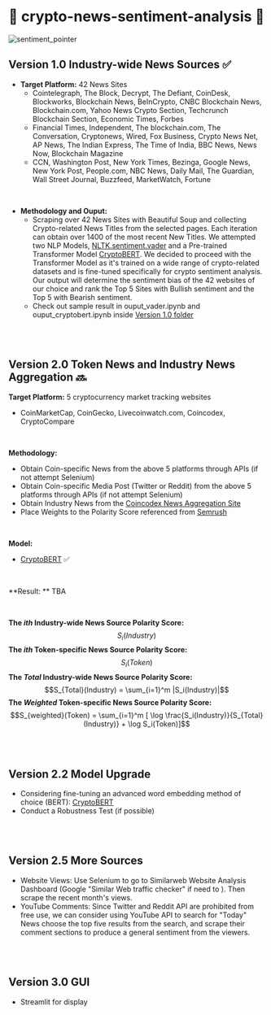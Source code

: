 # 🐂 crypto-news-sentiment-analysis 🧸

![sentiment_pointer](https://camo.githubusercontent.com/fd0f81957c4db8f54e6b0069be9ce68ab497c795813e1c14bc2c62d79df6469e/68747470733a2f2f7777772e6d61726b65746d6f746976652e636f6d2f6d61726b65745f6d6f746976652f73656e74696d656e742d616e616c797369732e6a7067)

## Version 1.0 Industry-wide News Sources  ✅
- **Target Platform:** 42 News Sites 
  - Cointelegraph, The Block, Decrypt, The Defiant, CoinDesk, Blockworks, Blockchain News, BeInCrypto, CNBC Blockchain News, Blockchain.com, Yahoo News Crypto Section, Techcrunch Blockchain Section, Economic Times, Forbes
  - Financial Times, Independent, The blockchain.com, The Conversation, Cryptonews, Wired, Fox Business, Crypto News Net, AP News, The Indian Express, The Time of India, BBC News, News Now, Blockchain Magazine
  - CCN, Washington Post, New York Times, Bezinga, Google News, New York Post, People.com, NBC News, Daily Mail, The Guardian, Wall Street Journal, Buzzfeed, MarketWatch, Fortune 

<br />

- **Methodology and Ouput:**
    - Scraping over 42 News Sites with Beautiful Soup and collecting Crypto-related News Titles from the selected pages. Each iteration can obtain over 1400 of the most recent New Titles. We attempted two NLP Models, [NLTK.sentiment.vader](https://www.nltk.org/_modules/nltk/sentiment/vader.html) and a Pre-trained Transformer Model [CryptoBERT](https://huggingface.co/ElKulako/cryptobert). We decided to proceed with the Transformer Model as it's trained on a wide range of crypto-related datasets and is fine-tuned specifically for crypto sentiment analysis. Our output will determine the sentiment bias of the 42 websites of our choice and rank the Top 5 Sites with Bullish sentiment and the Top 5 with Bearish sentiment.
    - Check out sample result in ouput_vader.ipynb and ouput_cryptobert.ipynb inside [Version 1.0 folder](https://github.com/HowardLiYH/crypto-news-sentiment-analysis/tree/main/version_1.0_Industry_wide_News)


<br />
<br />

## Version 2.0 Token News and Industry News Aggregation 🔜

**Target Platform:** 5 cryptocurrency market tracking websites
- CoinMarketCap, CoinGecko, Livecoinwatch.com, Coincodex, CryptoCompare

<br />

**Methodology:** 
- Obtain Coin-specific News from the above 5 platforms through APIs (if not attempt Selenium)
- Obtain Coin-specific Media Post (Twitter or Reddit) from the above 5 platforms through APIs (if not attempt Selenium)
- Obtain Industry News from the [Coincodex News Aggregation Site](https://coincodex.com/news/)
- Place Weights to the Polarity Score referenced from [Semrush](https://www.semrush.com/website/coinmarketcap.com/competitors/)

<br />

**Model:** 

- [CryptoBERT](https://huggingface.co/ElKulako/cryptobert) ✅


<br />

**Result: ** TBA

<br />

**The $`ith`$  Industry-wide News Source Polarity Score:** $$S_i(Industry)$$
**The $`ith`$  Token-specific News Source Polarity Score:** $$S_i(Token)$$
**The $`Total`$  Industry-wide News Source Polarity Score:** $$S_{Total}(Industry) = \sum_{i=1}^m |S_i(Industry)|$$
**The $`Weighted`$ Token-specific News Source Polarity Score:** $$S_{weighted}(Token) = \sum_{i=1}^m [ \log \frac{S_i(Industry)}{S_{Total}(Industry)} + \log S_i(Token)]$$

<br />
<br />

## Version 2.2  Model Upgrade
- Considering fine-tuning an advanced word embedding method of choice (BERT): [CryptoBERT](https://huggingface.co/ElKulako/cryptobert)
- Conduct a Robustness Test (if possible)

<br />
<br />
  
## Version 2.5 More Sources
- Website Views: Use Selenium to go to Similarweb Website Analysis Dashboard (Google "Similar Web traffic checker" if need to ). Then scrape the recent month's views.
- YouTube Comments: Since Twitter and Reddit API are prohibited from free use, we can consider using YouTube API to search for "Today" News choose the top five results from the search, and scrape their comment sections to produce a general sentiment from the viewers. 


<br />
<br />

## Version 3.0 GUI
- Streamlit for display



